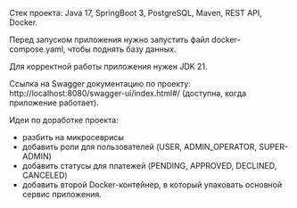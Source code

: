 Стек проекта: Java 17, SpringBoot 3, PostgreSQL, Maven, REST API, Docker.

Перед запуском приложения нужно запустить файл docker-compose.yaml, чтобы поднять базу данных.

Для корректной работы приложения нужен JDK 21.

Ссылка на Swagger документацию по проекту: http://localhost:8080/swagger-ui/index.html#/ (доступна, когда приложение работает).

Идеи по доработке проекта:
- разбить на микросеврисы
- добавить роли для пользователей (USER, ADMIN_OPERATOR, SUPER-ADMIN)
- добавить статусы для платежей (PENDING, APPROVED, DECLINED, CANCELED)
- добавить второй Docker-контейнер, в который упаковать основной сервис приложения.
